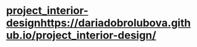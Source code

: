 # [project_interior-design](https://dariadobrolubova.github.io/project_interior-design/)https://dariadobrolubova.github.io/project_interior-design/
